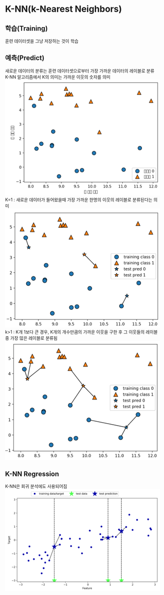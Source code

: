 # K-NN(k-Nearest Neighbors)

## 학습(Training)
훈련 데이터셋을 그냥 저장하는 것이 학습

## 예측(Predict)
새로운 데이터의 분류는 훈련 데이터셋으로부터 가장 가까운 데이터의 레이블로 분류
K-NN 알고리즘에서 K의 의미는 가까운 이웃의 숫자를 의미
![dataset](./ScreenShot/DataSet.png)
K=1 : 새로운 데이터가 들어왔을때 가장 가까운 한명의 이웃의 레이블로 분류된다는 의미
![k=1 knn](./ScreenShot/knn(k=1).png)
k>1 : K개 1보다 큰 경우, K개의 개수만큼의 가까운 이웃을 구한 후 그 이웃들의 레이블 중 가장 많은 레이블로 분류됨
![k=3 knn](./ScreenShot/knn(k=3).png)

## K-NN Regression
K-NN은 회귀 분석에도 사용되어짐
![k=3 knnRegression](./ScreenShot/knnregression(k=3).png)